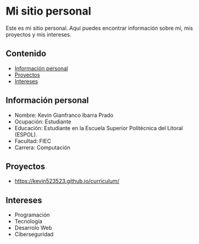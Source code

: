 # Mi sitio personal
Este es mi sitio personal. Aquí puedes encontrar información sobre mí, mis
proyectos y mis intereses.
## Contenido
* [Información personal](#información-personal)
* [Proyectos](#proyectos)
* [Intereses](#intereses)
## Información personal
* Nombre: Kevin Gianfranco Ibarra Prado
* Ocupación: Estudiante
* Educación: Estudiante en la Escuela Superior Politécnica del Litoral (ESPOL).
* Facultad: FIEC
* Carrera: Computación
## Proyectos
* https://kevin523523.github.io/curriculum/
## Intereses
* Programación
* Tecnología
* Desarrolo Web
* Ciberseguridad
